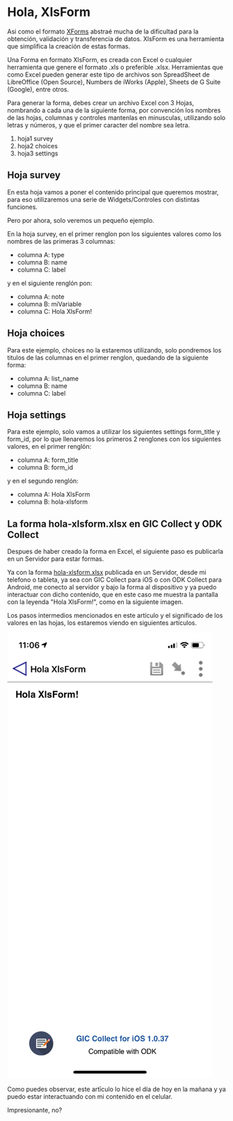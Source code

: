 # Hola, XlsForm

Asi como el formato [XForms](holaXForms.md) abstraé mucha de la dificultad para la obtención, validación y transferencia de datos. XlsForm es una herramienta que simplifica la creación de estas formas.

Una Forma en formato XlsForm, es creada con Excel o cualquier herramienta que genere el formato .xls o preferible .xlsx. Herramientas que como Excel pueden generar este tipo de archivos son SpreadSheet de LibreOffice (Open Source), Numbers de iWorks (Apple), Sheets de G Suite (Google), entre otros.

Para generar la forma, debes crear un archivo Excel con 3 Hojas, nombrando a cada una de la siguiente forma, por convención los nombres de las hojas, columnas y controles mantenlas en minusculas, utilizando solo letras y números, y que el primer caracter del nombre sea letra.

1. hoja1 survey
2. hoja2 choices
3. hoja3 settings

## Hoja survey

En esta hoja vamos a poner el contenido principal que queremos mostrar, para eso utilizaremos una serie de Widgets/Controles con distintas funciones.

Pero por ahora, solo veremos un pequeño ejemplo.

En la hoja survey, en el primer renglon pon los siguientes valores como los nombres de las primeras 3 columnas:

- columna A: type
- columna B: name
- columna C: label

y en el siguiente renglón pon:

- columna A: note
- columna B: miVariable
- columna C: Hola XlsForm!

## Hoja choices

Para este ejemplo, choices no la estaremos utilizando, solo pondremos los titulos de las columnas en el primer renglon, quedando de la siguiente forma:

- columna A: list_name
- columna B: name
- columna C: label

## Hoja settings

Para este ejemplo, solo vamos a utilizar los siguientes settings form_title y form_id, por lo que llenaremos los primeros 2 renglones con los siguientes valores, en el primer renglón:

- columna A: form_title
- columna B: form_id

y en el segundo renglón:

- columna A: Hola XlsForm
- columna B: hola-xlsform

## La forma hola-xlsform.xlsx en GIC Collect y ODK Collect

Despues de haber creado la forma en Excel, el siguiente paso es publicarla en un Servidor para estar formas.

Ya con la forma [hola-xlsform.xlsx](blankforms/hola-xlsform.xlsx) publicada en un Servidor, desde mi telefono o tableta, ya sea con GIC Collect para iOS o con ODK Collect para Android, me conecto al servidor y bajo la forma al dispositivo y ya puedo interactuar con dicho contenido, que en este caso me muestra la pantalla con la leyenda "Hola XlsForm!", como en la siguiente imagen.

Los pasos intermedios mencionados en este artículo y el significado de los valores en las hojas, los estaremos viendo en siguientes artículos.

![Mi primera forma](imagenes/hola-xlsform-fillblankform.jpg)

Como puedes observar, este artīculo lo hice el día de hoy en la mañana y ya puedo estar interactuando con mi contenido en el celular.

Impresionante, no?
